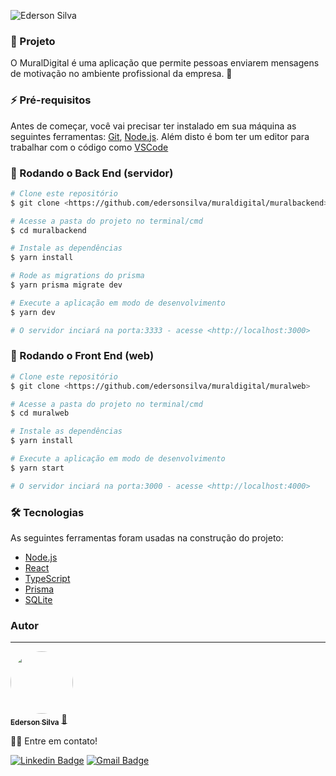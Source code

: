 
![Ederson Silva](https://media-exp1.licdn.com/dms/image/C4D22AQHleuK1troeiQ/feedshare-shrink_800/0/1635101629038?e=1637798400&v=beta&t=wOtGBNr6-9IuU3NxD1X2G41jZ2vmttn771if8JzSsrs)

### 💒 Projeto
O MuralDigital é uma aplicação que permite pessoas enviarem mensagens de motivação no ambiente profissional da empresa. 💜

### ⚡ Pré-requisitos

Antes de começar, você vai precisar ter instalado em sua máquina as seguintes ferramentas:
[Git](https://git-scm.com), [Node.js](https://nodejs.org/en/). 
Além disto é bom ter um editor para trabalhar com o código como [VSCode](https://code.visualstudio.com/)

### 🎲 Rodando o Back End (servidor)

```bash
# Clone este repositório
$ git clone <https://github.com/edersonsilva/muraldigital/muralbackend>

# Acesse a pasta do projeto no terminal/cmd
$ cd muralbackend

# Instale as dependências
$ yarn install

# Rode as migrations do prisma
$ yarn prisma migrate dev

# Execute a aplicação em modo de desenvolvimento
$ yarn dev

# O servidor inciará na porta:3333 - acesse <http://localhost:3000>
```

### 🎲 Rodando o Front End (web)

```bash
# Clone este repositório
$ git clone <https://github.com/edersonsilva/muraldigital/muralweb>

# Acesse a pasta do projeto no terminal/cmd
$ cd muralweb

# Instale as dependências
$ yarn install

# Execute a aplicação em modo de desenvolvimento
$ yarn start

# O servidor inciará na porta:3000 - acesse <http://localhost:4000>
```

### 🛠 Tecnologias

As seguintes ferramentas foram usadas na construção do projeto:

- [Node.js](https://nodejs.org/en/)
- [React](https://pt-br.reactjs.org/)
- [TypeScript](https://www.typescriptlang.org/)
- [Prisma](https://https://www.prisma.io/)
- [SQLite](https://www.sqlite.org/index.html)

### Autor
---

<a href="https://www.linkedin.com/in/edersonsilva/">
 <img style="border-radius: 50%;" src="https://avatars2.githubusercontent.com/u/1870219?s=460&u=b796309053d581a334cf775039e74b2d563e7fd9&v=4" width="100px;" alt=""/>
 <br />
 <sub><b>Ederson Silva</b></sub></a> <a href="https://www.linkedin.com/in/edersonsilva/" title="Linkedin">🚀</a>


👋🏽 Entre em contato!

[![Linkedin Badge](https://img.shields.io/badge/-Ederson-blue?style=flat-square&logo=Linkedin&logoColor=white&link=https://www.linkedin.com/in/edersonsilva/)](https://www.linkedin.com/in/edersonsilva/) [![Gmail Badge](https://img.shields.io/badge/-edersigner@gmail.com-c14438?style=flat-square&logo=Gmail&logoColor=white&link=mailto:tgmarinho@gmail.com)](mailto:edersigner@gmail.com)

